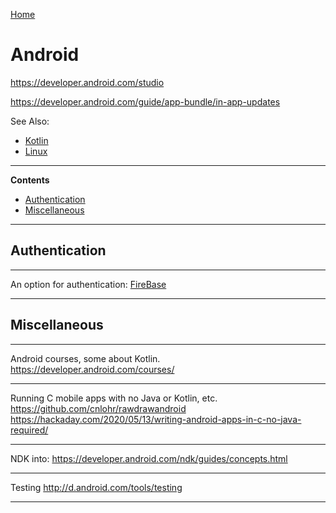 [Home](Readme.md)
# Android

https://developer.android.com/studio

https://developer.android.com/guide/app-bundle/in-app-updates

See Also:

- [Kotlin](Kotlin.md)
- [Linux](Linux.md)

---

**Contents**

- [Authentication](Android.md#authentication)
- [Miscellaneous](Android.md#miscellaneous)

---

## Authentication

---

An option for authentication: [FireBase](https://firebase.google.com/)

---

## Miscellaneous

---

Android courses, some about Kotlin.
https://developer.android.com/courses/

---

Running C mobile apps with no Java or Kotlin, etc.
https://github.com/cnlohr/rawdrawandroid
https://hackaday.com/2020/05/13/writing-android-apps-in-c-no-java-required/

---

NDK into:
https://developer.android.com/ndk/guides/concepts.html

---

Testing
http://d.android.com/tools/testing

---